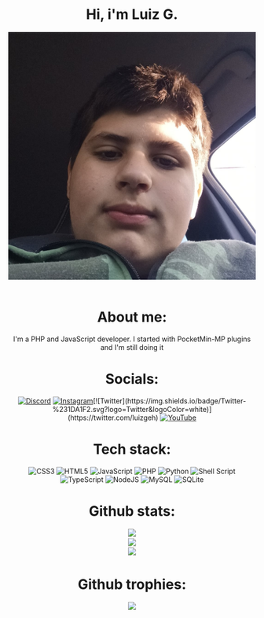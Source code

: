 <div align="center">
<h1>Hi, i'm Luiz G.</h1>
<img src = './myprofile.jpg'>
<br></br>


# About me:
I'm a PHP and JavaScript developer. I started with PocketMin-MP plugins and I'm still doing it
# Socials:
[![Discord](https://img.shields.io/badge/Discord-%237289DA.svg?logo=discord&logoColor=white)](https://dsc.gg/luizgeh) [![Instagram](https://img.shields.io/badge/Instagram-%23E4405F.svg?logo=Instagram&logoColor=white)](https://instagram.com/luizgeh_)[![Twitter](https://img.shields.io/badge/Twitter-%231DA1F2.svg?logo=Twitter&logoColor=white)](https://twitter.com/luizgeh) [![YouTube](https://img.shields.io/badge/YouTube-%23FF0000.svg?logo=YouTube&logoColor=white)](https://youtube.com/@luizgeh) 
# Tech stack:
![CSS3](https://img.shields.io/badge/css3-%231572B6.svg?style=for-the-badge&logo=css3&logoColor=white) ![HTML5](https://img.shields.io/badge/html5-%23E34F26.svg?style=for-the-badge&logo=html5&logoColor=white) ![JavaScript](https://img.shields.io/badge/javascript-%23323330.svg?style=for-the-badge&logo=javascript&logoColor=%23F7DF1E) ![PHP](https://img.shields.io/badge/php-%23777BB4.svg?style=for-the-badge&logo=php&logoColor=white) ![Python](https://img.shields.io/badge/python-3670A0?style=for-the-badge&logo=python&logoColor=ffdd54) ![Shell Script](https://img.shields.io/badge/shell_script-%23121011.svg?style=for-the-badge&logo=gnu-bash&logoColor=white) ![TypeScript](https://img.shields.io/badge/typescript-%23007ACC.svg?style=for-the-badge&logo=typescript&logoColor=white) ![NodeJS](https://img.shields.io/badge/node.js-6DA55F?style=for-the-badge&logo=node.js&logoColor=white) ![MySQL](https://img.shields.io/badge/mysql-%2300f.svg?style=for-the-badge&logo=mysql&logoColor=white) ![SQLite](https://img.shields.io/badge/sqlite-%2307405e.svg?style=for-the-badge&logo=sqlite&logoColor=white)
# Github stats:
![](https://github-readme-stats.vercel.app/api?username=luizgeh&theme=highcontrast&hide_border=false&include_all_commits=false&count_private=false)<br/>
![](https://github-readme-streak-stats.herokuapp.com/?user=luizgeh&theme=highcontrast&hide_border=false)<br/>
![](https://github-readme-stats.vercel.app/api/top-langs/?username=luizgeh&theme=highcontrast&hide_border=false&include_all_commits=false&count_private=false&layout=compact)
# Github trophies:
![](https://github-profile-trophy.vercel.app/?username=LearXD&theme=discord&no-frame=true&no-bg=false&margin-w=4)


</div>


